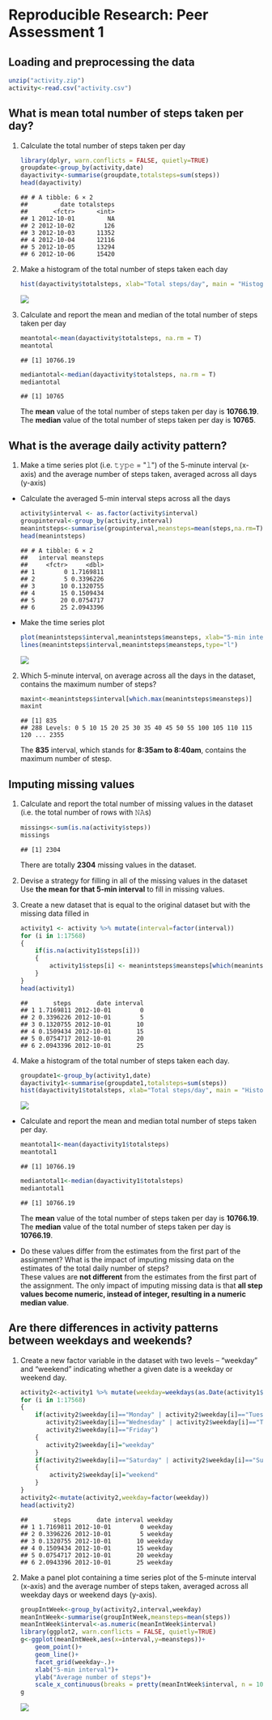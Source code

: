 # Reproducible Research: Peer Assessment 1


## Loading and preprocessing the data

```r
unzip("activity.zip")
activity<-read.csv("activity.csv")
```

## What is mean total number of steps taken per day?
1. Calculate the total number of steps taken per day
    
    ```r
    library(dplyr, warn.conflicts = FALSE, quietly=TRUE)
    groupdate<-group_by(activity,date)
    dayactivity<-summarise(groupdate,totalsteps=sum(steps))
    head(dayactivity)
    ```
    
    ```
    ## # A tibble: 6 × 2
    ##         date totalsteps
    ##       <fctr>      <int>
    ## 1 2012-10-01         NA
    ## 2 2012-10-02        126
    ## 3 2012-10-03      11352
    ## 4 2012-10-04      12116
    ## 5 2012-10-05      13294
    ## 6 2012-10-06      15420
    ```
    
2. Make a histogram of the total number of steps taken each day
    
    ```r
    hist(dayactivity$totalsteps, xlab="Total steps/day", main = "Histogram of total number of steps per day", breaks = 10)
    ```
    
    ![](PA1_template_files/figure-html/histogram-1.png)<!-- -->

3. Calculate and report the mean and median of the total number of steps taken per day
    
    ```r
    meantotal<-mean(dayactivity$totalsteps, na.rm = T)
    meantotal
    ```
    
    ```
    ## [1] 10766.19
    ```
    
    ```r
    mediantotal<-median(dayactivity$totalsteps, na.rm = T)
    mediantotal
    ```
    
    ```
    ## [1] 10765
    ```
    The **mean** value of the total number of steps taken per day is **10766.19**.  
    The **median** value of the total number of steps taken per day is **10765**.
    
## What is the average daily activity pattern?
1. Make a time series plot (i.e. 𝚝𝚢𝚙𝚎 = "𝚕") of the 5-minute interval (x-axis) and the average number of steps taken, averaged across all days (y-axis)

- Calculate the averaged 5-min interval steps across all the days 
    
    ```r
    activity$interval <- as.factor(activity$interval)
    groupinterval<-group_by(activity,interval)
    meanintsteps<-summarise(groupinterval,meansteps=mean(steps,na.rm=T))
    head(meanintsteps)
    ```
    
    ```
    ## # A tibble: 6 × 2
    ##   interval meansteps
    ##     <fctr>     <dbl>
    ## 1        0 1.7169811
    ## 2        5 0.3396226
    ## 3       10 0.1320755
    ## 4       15 0.1509434
    ## 5       20 0.0754717
    ## 6       25 2.0943396
    ```
- Make the time series plot
    
    ```r
    plot(meanintsteps$interval,meanintsteps$meansteps, xlab="5-min interval", ylab="Average number of steps", main="Time series plot of averaged number of steps in 5-min intervals")
    lines(meanintsteps$interval,meanintsteps$meansteps,type="l")
    ```
    
    ![](PA1_template_files/figure-html/unnamed-chunk-2-1.png)<!-- -->
2. Which 5-minute interval, on average across all the days in the dataset, contains the maximum number of steps?
    
    ```r
    maxint<-meanintsteps$interval[which.max(meanintsteps$meansteps)]
    maxint
    ```
    
    ```
    ## [1] 835
    ## 288 Levels: 0 5 10 15 20 25 30 35 40 45 50 55 100 105 110 115 120 ... 2355
    ```
    The **835** interval, which stands for **8:35am to 8:40am**, contains the maximum number of stesp.
    
## Imputing missing values
1. Calculate and report the total number of missing values in the dataset (i.e. the total number of rows with 𝙽𝙰s)
    
    ```r
    missings<-sum(is.na(activity$steps))
    missings
    ```
    
    ```
    ## [1] 2304
    ```
    
    There are totally **2304** missing values in the dataset.

2. Devise a strategy for filling in all of the missing values in the dataset  
    Use **the mean for that 5-min interval** to fill in missing values. 
    
3. Create a new dataset that is equal to the original dataset but with the missing data filled in
    
    ```r
    activity1 <- activity %>% mutate(interval=factor(interval))
    for (i in 1:17568)
    {
        if(is.na(activity1$steps[i]))
        {
            activity1$steps[i] <- meanintsteps$meansteps[which(meanintsteps$interval==activity1$interval[i])] 
        }
    }
    head(activity1)
    ```
    
    ```
    ##       steps       date interval
    ## 1 1.7169811 2012-10-01        0
    ## 2 0.3396226 2012-10-01        5
    ## 3 0.1320755 2012-10-01       10
    ## 4 0.1509434 2012-10-01       15
    ## 5 0.0754717 2012-10-01       20
    ## 6 2.0943396 2012-10-01       25
    ```
    
4. Make a histogram of the total number of steps taken each day. 
    
    ```r
    groupdate1<-group_by(activity1,date)
    dayactivity1<-summarise(groupdate1,totalsteps=sum(steps))
    hist(dayactivity1$totalsteps, xlab="Total steps/day", main = "Histogram of total number of steps per day (w/o missing values)", breaks = 10)
    ```
    
    ![](PA1_template_files/figure-html/unnamed-chunk-6-1.png)<!-- -->
    
- Calculate and report the mean and median total number of steps taken per day.  
    
    ```r
    meantotal1<-mean(dayactivity1$totalsteps)
    meantotal1
    ```
    
    ```
    ## [1] 10766.19
    ```
    
    ```r
    mediantotal1<-median(dayactivity1$totalsteps)
    mediantotal1
    ```
    
    ```
    ## [1] 10766.19
    ```
    The **mean** value of the total number of steps taken per day is **10766.19**.  
    The **median** value of the total number of steps taken per day is **10766.19**.

- Do these values differ from the estimates from the first part of the assignment? What is the impact of imputing missing data on the estimates of the total daily number of steps?  
    These values are **not different** from the estimates from the first part of the assignment. The only impact of imputing missing data is that **all step values become numeric, instead of integer, resulting in a numeric median value**. 
    
## Are there differences in activity patterns between weekdays and weekends?
1. Create a new factor variable in the dataset with two levels – “weekday” and “weekend” indicating whether a given date is a weekday or weekend day.
    
    ```r
    activity2<-activity1 %>% mutate(weekday=weekdays(as.Date(activity1$date)))
    for (i in 1:17568)
    {
        if(activity2$weekday[i]=="Monday" | activity2$weekday[i]=="Tuesday" |
           activity2$weekday[i]=="Wednesday" | activity2$weekday[i]=="Thursday" |
           activity2$weekday[i]=="Friday")
        {
           activity2$weekday[i]="weekday"
        }
        if(activity2$weekday[i]=="Saturday" | activity2$weekday[i]=="Sunday")
        {
            activity2$weekday[i]="weekend"
        }
    }
    activity2<-mutate(activity2,weekday=factor(weekday))
    head(activity2)
    ```
    
    ```
    ##       steps       date interval weekday
    ## 1 1.7169811 2012-10-01        0 weekday
    ## 2 0.3396226 2012-10-01        5 weekday
    ## 3 0.1320755 2012-10-01       10 weekday
    ## 4 0.1509434 2012-10-01       15 weekday
    ## 5 0.0754717 2012-10-01       20 weekday
    ## 6 2.0943396 2012-10-01       25 weekday
    ```
2. Make a panel plot containing a time series plot of the 5-minute interval (x-axis) and the average number of steps taken, averaged across all weekday days or weekend days (y-axis).
    
    ```r
    groupIntWeek<-group_by(activity2,interval,weekday)
    meanIntWeek<-summarise(groupIntWeek,meansteps=mean(steps))
    meanIntWeek$interval<-as.numeric(meanIntWeek$interval)
    library(ggplot2, warn.conflicts = FALSE, quietly=TRUE)
    g<-ggplot(meanIntWeek,aes(x=interval,y=meansteps))+
        geom_point()+
        geom_line()+
        facet_grid(weekday~.)+
        xlab("5-min interval")+
        ylab("Average number of steps")+
        scale_x_continuous(breaks = pretty(meanIntWeek$interval, n = 10))  
    g
    ```
    
    ![](PA1_template_files/figure-html/unnamed-chunk-9-1.png)<!-- -->
